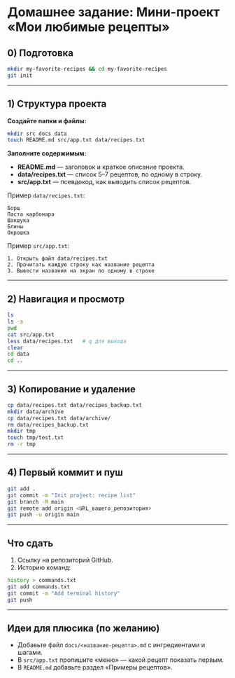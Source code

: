 # Домашнее задание: Мини-проект «Мои любимые рецепты»

## 0) Подготовка
```bash
mkdir my-favorite-recipes && cd my-favorite-recipes
git init
```

---

## 1) Структура проекта

**Создайте папки и файлы:**
```bash
mkdir src docs data
touch README.md src/app.txt data/recipes.txt
```

**Заполните содержимым:**
- **README.md** — заголовок и краткое описание проекта.
- **data/recipes.txt** — список 5–7 рецептов, по одному в строку.
- **src/app.txt** — псевдокод, как выводить список рецептов.

Пример `data/recipes.txt`:
```
Борщ
Паста карбонара
Шакшука
Блины
Окрошка
```

Пример `src/app.txt`:
```
1. Открыть файл data/recipes.txt
2. Прочитать каждую строку как название рецепта
3. Вывести названия на экран по одному в строке
```

---

## 2) Навигация и просмотр

```bash
ls
ls -a
pwd
cat src/app.txt
less data/recipes.txt   # q для выхода
clear
cd data
cd ..
```

---

## 3) Копирование и удаление

```bash
cp data/recipes.txt data/recipes_backup.txt
mkdir data/archive
cp data/recipes.txt data/archive/
rm data/recipes_backup.txt
mkdir tmp
touch tmp/test.txt
rm -r tmp
```

---

## 4) Первый коммит и пуш

```bash
git add .
git commit -m "Init project: recipe list"
git branch -M main
git remote add origin <URL_вашего_репозитория>
git push -u origin main
```

---

## Что сдать
1. Ссылку на репозиторий GitHub.  
2. Историю команд:
```bash
history > commands.txt
git add commands.txt
git commit -m "Add terminal history"
git push
```

---

## Идеи для плюсика (по желанию)
- Добавьте файл `docs/<название-рецепта>.md` с ингредиентами и шагами.
- В `src/app.txt` пропишите «меню» — какой рецепт показать первым.
- В `README.md` добавьте раздел «Примеры рецептов».
